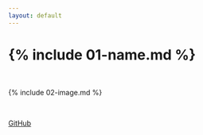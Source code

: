 ```yaml
---
layout: default
---
```


# {% include 01-name.md %}

<br>

{% include 02-image.md %}

<br>

[GitHub](http://github.com)


